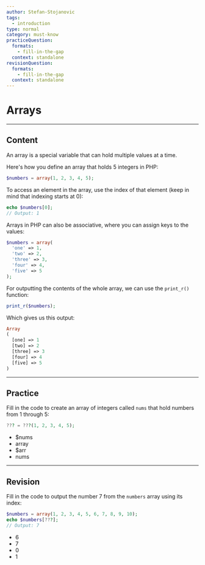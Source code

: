 ```yaml
---
author: Stefan-Stojanovic
tags:
  - introduction
type: normal
category: must-know
practiceQuestion:
  formats:
    - fill-in-the-gap
  context: standalone
revisionQuestion:
  formats:
    - fill-in-the-gap
  context: standalone
---
```


# Arrays

---

## Content

An array is a special variable that can hold multiple values at a time.

Here's how you define an array that holds 5 integers in PHP:
```php
$numbers = array(1, 2, 3, 4, 5);
```

To access an element in the array, use the index of that element (keep in mind that indexing starts at 0):

```php
echo $numbers[0];  
// Output: 1
```

Arrays in PHP can also be associative, where you can assign keys to the values:
```php
$numbers = array(
  'one' => 1,
  'two' => 2,
  'three' => 3,
  'four' => 4,
  'five' => 5
);
```

For outputting the contents of the whole array, we can use the `print_r()` function:
```php
print_r($numbers);
```

Which gives us this output:
```php
Array
(
  [one] => 1
  [two] => 2
  [three] => 3
  [four] => 4
  [five] => 5
)
```



---

## Practice

Fill in the code to create an array of integers called `nums` that hold numbers from 1 through 5:

```php
??? = ???(1, 2, 3, 4, 5);
```


- $nums
- array
- $arr
- nums

---

## Revision

Fill in the code to output the number 7 from the `numbers` array using its index:
```php
$numbers = array(1, 2, 3, 4, 5, 6, 7, 8, 9, 10);
echo $numbers[???];  
// Output: 7
```

- 6
- 7
- 0
- 1